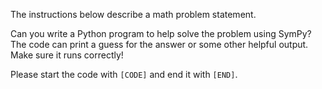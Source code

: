 The instructions below describe a math problem statement.

Can you write a Python program to help solve the problem using SymPy? The code can print a guess for the answer or some other helpful output. Make sure it runs correctly!

Please start the code with `[CODE]` and end it with `[END]`.